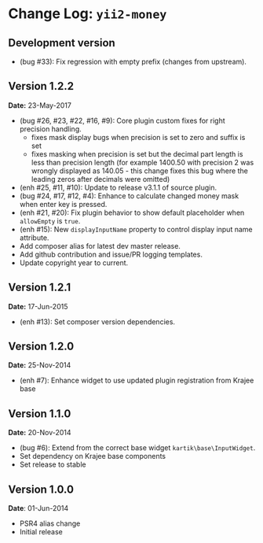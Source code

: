 Change Log: `yii2-money`
========================

## Development version

- (bug #33): Fix regression with empty prefix (changes from upstream).

## Version 1.2.2

**Date:** 23-May-2017

- (bug #26, #23, #22, #16, #9): Core plugin custom fixes for right precision handling.
    - fixes mask display bugs when precision is set to zero and suffix is set 
    - fixes masking when precision is set but the decimal part length is less than precision length (for example 1400.50 with precision 2 was wrongly displayed as 140.05 - this change fixes this bug where the leading zeros after decimals were omitted)
- (enh #25, #11, #10): Update to release v3.1.1 of source plugin.
- (bug #24, #17, #12, #4): Enhance to calculate changed money mask when enter key is pressed.
- (enh #21, #20): Fix plugin behavior to show default placeholder when `allowEmpty` is `true`.
- (enh #15): New `displayInputName` property to control display input name attribute.
- Add composer alias for latest dev master release.
- Add github contribution and issue/PR logging templates.
- Update copyright year to current.

## Version 1.2.1

**Date:** 17-Jun-2015

- (enh #13): Set composer version dependencies.

## Version 1.2.0

**Date:** 25-Nov-2014

- (enh #7): Enhance widget to use updated plugin registration from Krajee base

## Version 1.1.0

**Date:** 20-Nov-2014

- (bug #6): Extend from the correct base widget `kartik\base\InputWidget`.
- Set dependency on Krajee base components
- Set release to stable

## Version 1.0.0

**Date**: 01-Jun-2014

- PSR4 alias change
- Initial release
